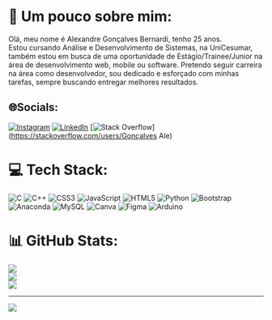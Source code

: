 # 💫 Um pouco sobre mim:
Olá, meu nome é Alexandre Gonçalves Bernardi, tenho 25 anos.<br>Estou cursando Análise e Desenvolvimento de Sistemas, na UniCesumar,<br>também estou em busca de uma oportunidade de Estágio/Trainee/Junior na área de desenvolvimento web, mobile ou software. Pretendo seguir carreira na área como desenvolvedor, sou dedicado e esforçado com minhas tarefas, sempre buscando entregar melhores resultados.


## 🌐Socials:
[![Instagram](https://img.shields.io/badge/Instagram-%23E4405F.svg?logo=Instagram&logoColor=white)](https://instagram.com/@aleak1ra) [![LinkedIn](https://img.shields.io/badge/LinkedIn-%230077B5.svg?logo=linkedin&logoColor=white)](https://linkedin.com/in/alexandregb) [![Stack Overflow](https://img.shields.io/badge/-Stackoverflow-FE7A16?logo=stack-overflow&logoColor=white)](https://stackoverflow.com/users/Gonçalves Ale) 

# 💻 Tech Stack:
![C](https://img.shields.io/badge/c-%2300599C.svg?style=for-the-badge&logo=c&logoColor=white) ![C++](https://img.shields.io/badge/c++-%2300599C.svg?style=for-the-badge&logo=c%2B%2B&logoColor=white) ![CSS3](https://img.shields.io/badge/css3-%231572B6.svg?style=for-the-badge&logo=css3&logoColor=white) ![JavaScript](https://img.shields.io/badge/javascript-%23323330.svg?style=for-the-badge&logo=javascript&logoColor=%23F7DF1E) ![HTML5](https://img.shields.io/badge/html5-%23E34F26.svg?style=for-the-badge&logo=html5&logoColor=white) ![Python](https://img.shields.io/badge/python-3670A0?style=for-the-badge&logo=python&logoColor=ffdd54) ![Bootstrap](https://img.shields.io/badge/bootstrap-%23563D7C.svg?style=for-the-badge&logo=bootstrap&logoColor=white) ![Anaconda](https://img.shields.io/badge/Anaconda-%2344A833.svg?style=for-the-badge&logo=anaconda&logoColor=white) ![MySQL](https://img.shields.io/badge/mysql-%2300f.svg?style=for-the-badge&logo=mysql&logoColor=white) ![Canva](https://img.shields.io/badge/Canva-%2300C4CC.svg?style=for-the-badge&logo=Canva&logoColor=white) 	![Figma](https://img.shields.io/badge/figma-%23F24E1E.svg?style=for-the-badge&logo=figma&logoColor=white) ![Arduino](https://img.shields.io/badge/-Arduino-00979D?style=for-the-badge&logo=Arduino&logoColor=white)
# 📊 GitHub Stats:
![](https://github-readme-stats.vercel.app/api?username=Aleak1ra&theme=tokyonight&hide_border=false&include_all_commits=true&count_private=false)<br/>
![](https://github-readme-streak-stats.herokuapp.com/?user=Aleak1ra&theme=tokyonight&hide_border=false)<br/>
![](https://github-readme-stats.vercel.app/api/top-langs/?username=Aleak1ra&theme=tokyonight&hide_border=false&include_all_commits=true&count_private=false&layout=compact)

---
[![](https://visitcount.itsvg.in/api?id=Aleak1ra&icon=0&color=0)](https://visitcount.itsvg.in)

<!-- Proudly created with GPRM ( https://gprm.itsvg.in ) -->
